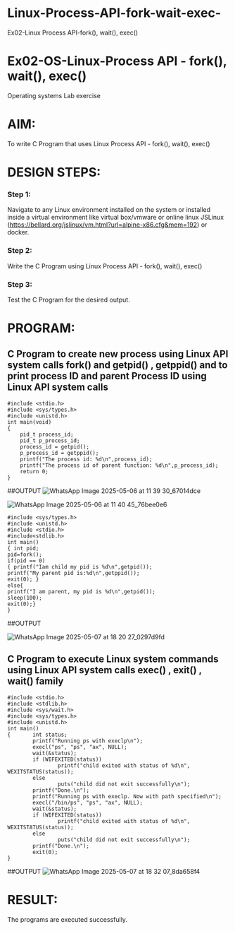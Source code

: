 # Linux-Process-API-fork-wait-exec-
Ex02-Linux Process API-fork(), wait(), exec()
# Ex02-OS-Linux-Process API - fork(), wait(), exec()
Operating systems Lab exercise


# AIM:
To write C Program that uses Linux Process API - fork(), wait(), exec()

# DESIGN STEPS:

### Step 1:

Navigate to any Linux environment installed on the system or installed inside a virtual environment like virtual box/vmware or online linux JSLinux (https://bellard.org/jslinux/vm.html?url=alpine-x86.cfg&mem=192) or docker.

### Step 2:

Write the C Program using Linux Process API - fork(), wait(), exec()

### Step 3:

Test the C Program for the desired output. 

# PROGRAM:

## C Program to create new process using Linux API system calls fork() and getpid() , getppid() and to print process ID and parent Process ID using Linux API system calls
~~~
#include <stdio.h>
#include <sys/types.h>
#include <unistd.h>
int main(void)
{
	pid_t process_id;
	pid_t p_process_id;
	process_id = getpid();
	p_process_id = getppid();
	printf("The process id: %d\n",process_id);
	printf("The process id of parent function: %d\n",p_process_id);
	return 0; 
}
~~~

##OUTPUT
![WhatsApp Image 2025-05-06 at 11 39 30_67014dce](https://github.com/user-attachments/assets/82f20007-5f43-495f-a2e3-faec91230dc0)


![WhatsApp Image 2025-05-06 at 11 40 45_76bee0e6](https://github.com/user-attachments/assets/9971b7f2-0545-44e9-adfd-0a1599b7a67d)



~~~
#include <sys/types.h>
#include <unistd.h>
#include <stdio.h>
#include<stdlib.h>
int main()
{ int pid; 
pid=fork(); 
if(pid == 0) 
{ printf("Iam child my pid is %d\n",getpid()); 
printf("My parent pid is:%d\n",getppid()); 
exit(0); } 
else{ 
printf("I am parent, my pid is %d\n",getpid()); 
sleep(100); 
exit(0);} 
}
~~~

##OUTPUT

![WhatsApp Image 2025-05-07 at 18 20 27_0297d9fd](https://github.com/user-attachments/assets/a0e67fdf-1a89-4f61-9535-6cf2386d64d7)



## C Program to execute Linux system commands using Linux API system calls exec() , exit() , wait() family


~~~
#include <stdio.h>
#include <stdlib.h>
#include <sys/wait.h>
#include <sys/types.h>
#include <unistd.h>
int main()
{       int status;
        printf("Running ps with execlp\n");
        execl("ps", "ps", "ax", NULL);
        wait(&status);
        if (WIFEXITED(status))
                printf("child exited with status of %d\n", WEXITSTATUS(status));
        else
                puts("child did not exit successfully\n");
        printf("Done.\n");
        printf("Running ps with execlp. Now with path specified\n");
        execl("/bin/ps", "ps", "ax", NULL);
        wait(&status);
        if (WIFEXITED(status))
                printf("child exited with status of %d\n", WEXITSTATUS(status));
        else
                puts("child did not exit successfully\n");
        printf("Done.\n");
        exit(0);
}
~~~

##OUTPUT
![WhatsApp Image 2025-05-07 at 18 32 07_8da658f4](https://github.com/user-attachments/assets/1133e3f4-1ec7-4985-a539-267bc4be2f6d)



# RESULT:
The programs are executed successfully.
